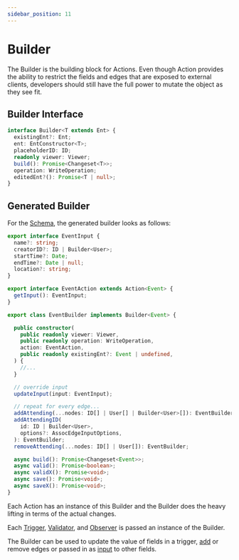 ```yaml
---
sidebar_position: 11
---
```


# Builder

The Builder is the building block for Actions. Even though Action provides the ability to restrict the fields and edges that are exposed to external clients, developers should still have the full power to mutate the object as they see fit.

## Builder Interface

```ts
interface Builder<T extends Ent> {
  existingEnt?: Ent;
  ent: EntConstructor<T>;
  placeholderID: ID;
  readonly viewer: Viewer;
  build(): Promise<Changeset<T>>;
  operation: WriteOperation;
  editedEnt?(): Promise<T | null>;
}
```

## Generated Builder

For the [Schema](/docs/actions/action#schema), the generated builder looks as follows:

```ts title="src/ent/event/actions/event_builder.ts"
export interface EventInput {
  name?: string;
  creatorID?: ID | Builder<User>;
  startTime?: Date;
  endTime?: Date | null;
  location?: string;
}

export interface EventAction extends Action<Event> {
  getInput(): EventInput;
}

export class EventBuilder implements Builder<Event> {

  public constructor(
    public readonly viewer: Viewer,
    public readonly operation: WriteOperation,
    action: EventAction,
    public readonly existingEnt?: Event | undefined,
  ) {
    //...
  }

  // override input
  updateInput(input: EventInput);

  // repeat for every edge...
  addAttending(...nodes: ID[] | User[] | Builder<User>[]): EventBuilder;
  addAttendingID(
    id: ID | Builder<User>,
    options?: AssocEdgeInputOptions,
  ): EventBuilder;
  removeAttending(...nodes: ID[] | User[]): EventBuilder;

  async build(): Promise<Changeset<Event>>;
  async valid(): Promise<boolean>;
  async validX(): Promise<void>;
  async save(): Promise<void>;
  async saveX(): Promise<void>;
}
```

Each Action has an instance of this Builder and the Builder does the heavy lifting in terms of the actual changes.

Each [Trigger](/docs/actions/triggers), [Validator](/docs/actions/validators), and [Observer](/docs/actions/observers) is passed an instance of the Builder.

The Builder can be used to update the value of fields in a trigger, [add](/docs/actions/triggers#update-builder) or remove edges or passed in as [input](/docs/actions/triggers#input) to other fields.
